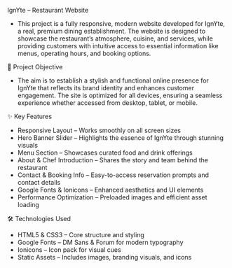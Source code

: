 IgnYte – Restaurant Website
- This project is a fully responsive, modern website developed for IgnYte, a real, premium dining establishment. The website is designed to showcase the restaurant’s atmosphere, cuisine, and services, while providing customers with intuitive access to essential information like menus, operating hours, and booking options.

🎯 Project Objective
- The aim is to establish a stylish and functional online presence for IgnYte that reflects its brand identity and enhances customer engagement. The site is optimized for all devices, ensuring a seamless experience whether accessed from desktop, tablet, or mobile.

✨ Key Features
- Responsive Layout – Works smoothly on all screen sizes
- Hero Banner Slider – Highlights the essence of IgnYte through stunning visuals
- Menu Section – Showcases curated food and drink offerings
- About & Chef Introduction – Shares the story and team behind the restaurant
- Contact & Booking Info – Easy-to-access reservation prompts and contact details
- Google Fonts & Ionicons – Enhanced aesthetics and UI elements
- Performance Optimization – Preloaded images and efficient asset loading

🛠️ Technologies Used
- HTML5 & CSS3 – Core structure and styling
- Google Fonts – DM Sans & Forum for modern typography
- Ionicons – Icon pack for visual cues
- Static Assets – Includes images, branding visuals, and icons
